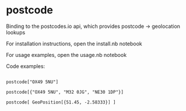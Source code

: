 # postcode

Binding to the postcodes.io api, which provides postcode -> geolocation lookups

For installation instructions, open the install.nb notebook

For usage examples, open the usage.nb notebook

Code examples:

~~~~

postcode["OX49 5NU"] 

postcode[{"OX49 5NU", "M32 0JG", "NE30 1DP"}]

postcode[ GeoPosition[{51.45, -2.58333}] ]

~~~~
